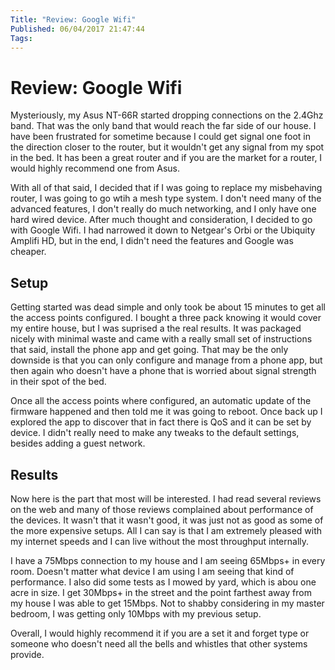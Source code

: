 ```yaml
---
Title: "Review: Google Wifi"
Published: 06/04/2017 21:47:44
Tags: 
---
```

# Review: Google Wifi

Mysteriously, my Asus NT-66R started dropping connections on the 2.4Ghz band. That was the only band that would reach the far side of our house. I have been frustrated for sometime because I could get signal one foot in the direction closer to the router, but it wouldn't get any signal from my spot in the bed. It has been a great router and if you are the market for a router, I would highly recommend one from Asus.

With all of that said, I decided that if I was going to replace my misbehaving router, I was going to go wtih a mesh type system. I don't need many of the advanced features, I don't really do much networking, and I only have one hard wired device. After much thought and consideration, I decided to go with Google Wifi. I had narrowed it down to Netgear's Orbi or the Ubiquity Amplifi HD, but in the end, I didn't need the features and Google was cheaper.

## Setup

Getting started was dead simple and only took be about 15 minutes to get all the access points configured. I bought a three pack knowing it would cover my entire house, but I was suprised a the real results. It was packaged nicely with minimal waste and came with a really small set of instructions that said, install the phone app and get going. That may be the only downside is that you can only configure and manage from a phone app, but then again who doesn't have a phone that is worried about signal strength in their spot of the bed.

Once all the access points where configured, an automatic update of the firmware happened and then told me it was going to reboot. Once back up I explored the app to discover that in fact there is QoS and it can be set by device. I didn't really need to make any tweaks to the default settings, besides adding a guest network.

## Results

Now here is the part that most will be interested. I had read several reviews on the web and many of those reviews complained about performance of the devices. It wasn't that it wasn't good, it was just not as good as some of the more expensive setups. All I can say is that I am extremely pleased with my internet speeds and I can live without the most throughput internally.

I have a 75Mbps connection to my house and I am seeing 65Mbps+ in every room. Doesn't matter what device I am using I am seeing that kind of performance. I also did some tests as I mowed by yard, which is abou one acre in size. I get 30Mbps+ in the street and the point farthest away from my house I was able to get 15Mbps. Not to shabby considering in my master bedroom, I was getting only 10Mbps with my previous setup.

Overall, I would highly recommend it if you are a set it and forget type or someone who doesn't need all the bells and whistles that other systems provide.
